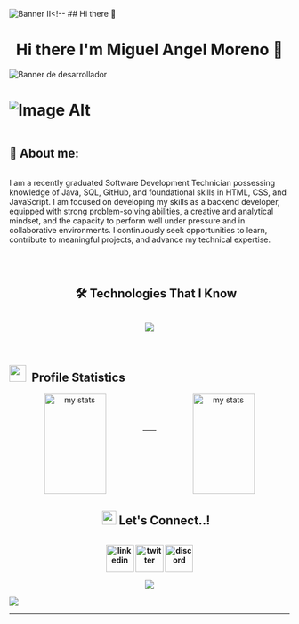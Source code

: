 ![Banner II](https://github.com/user-attachments/assets/3d8b3ed7-996b-436b-8b89-d9f2fdcc0fe5)<!-- ## Hi there 👋

<!--
**Arkanhell26/Arkanhell26** is a ✨ _special_ ✨ repository because its `README.md` (this file) appears on your GitHub profile.

Here are some ideas to get you started:

- 🔭 I’m currently working on ...
- 🌱 I’m currently learning ...
- 👯 I’m looking to collaborate on ...
- 🤔 I’m looking for help with ...
- 💬 Ask me about ...
- 📫 How to reach me: ...
- 😄 Pronouns: ...
- ⚡ Fun fact: ...
-->

<div align = "center">
  <h1 align = "center">Hi there I'm Miguel Angel Moreno 👋</h1>
</div>


![Banner de desarrollador](bannerII.svg)

# ![Image Alt](https://github.com/Arkanhell26/Arkanhell26/blob/0bbd41910e899ae853c9ee8ca04f28d825585fc3/Images/BannerII.svg)


 <h2 style="display: inline-block">💬 About me:</h2>

I am a recently graduated Software Development Technician possessing knowledge of Java, SQL, GitHub, and foundational skills in HTML, CSS, and JavaScript. I am focused on developing my skills as a backend developer, equipped with strong problem-solving abilities, a creative and analytical mindset, and the capacity to perform well under pressure and in collaborative environments. I continuously seek opportunities to learn, contribute to meaningful projects, and advance my technical expertise.

<br>

<div id="user-content-toc">
  <ul align="center">
    <summary><h2 style="display: inline-block">🛠 Technologies That I Know</h2></summary>
  </ul>
</div>

<!--tech stack icons-->

<p align="center">
  <a href="https://skillicons.dev">
    <img src="https://skillicons.dev/icons?i=git,github,discord,vscode,html,css,js,java,mysql" />
  </a>
</p>

<br>

<!-- Statistics -->

 <h2 style="display: inline-block"> <img src="https://media.giphy.com/media/iY8CRBdQXODJSCERIr/giphy.gif" width="30" height="30" style="margin-right: 10px;">Profile Statistics</h2>

<div align = "center">
  
  <img alt = "my stats" align = "left" width = "47%" height="180em" src= "https://github-readme-stats.vercel.app/api?username=Arkanhell26&theme=algolia&show_icons=true&count_private=true&bg_color=1e2b3c&border_color=B2E0FF&icon_color=95ccff&border_radius=20&include_all_commits=true&rank_icon=percentile"/>

  <img alt = "my stats" align = "right" width = "47%" height="180em" src= "https://github-readme-streak-stats.herokuapp.com/?user=Arkanhell26&theme=dark&hide_border=true(http://github-readme-streak-stats.herokuapp.com?user=Abdalrahman-Arkanhell26&theme=dracula&background=1E2B3C&border=B2E0FF&stroke=000439&ring=95CCFF&fire=95CCFF&currStreakNum=95CCFF&sideNums=95CCFF&currStreakLabel=95CCFF&sideLabels=95CCFF&dates=FFFFFF)](https://git.io/streak-stats)"/>
</div>

<br>
<br>
<br>

--------

<br>
<br>
<br>
<br>

<div id="user-content-toc">
  <ul align="center">
   <h2 style="display: inline-block"> <img src="https://media2.giphy.com/media/QssGEmpkyEOhBCb7e1/giphy.gif?cid=ecf05e47a0n3gi1bfqntqmob8g9aid1oyj2wr3ds3mg700bl&rid=giphy.gif" width ="25"> Let's Connect..!<b></h2>
  </ul>
</div>

<!--icons and links-->
<p align="center">
<a href="https://www.linkedin.com/in/#/" target="blank"><img align="center" src="https://user-images.githubusercontent.com/88904952/234979284-68c11d7f-1acc-4f0c-ac78-044e1037d7b0.png" alt="linkedin" height="50" width="50" /></a>
<a href="https://twitter.com/#" target="blank"><img align="center" src="https://user-images.githubusercontent.com/88904952/234980676-61bfb021-ecc8-48f7-88e6-34c1b06c4a58.png" alt="twitter" height="50" width="50" /></a> 
<a href="https://discordapp.com/users/#" target="blank"><img align="center" src="https://user-images.githubusercontent.com/88904952/234982627-019fd336-6248-453c-9b05-97c13fd1d207.png" alt="discord" height="50" width="50" /></a>
  
</p>

<!--profile visit count-->
<div align="center">
  
[![](https://visitcount.itsvg.in/api?id=Arkanhell26&icon=3&color=6)](https://visitcount.itsvg.in)

</div>


<!--horizontal divider(gradiant)-->
<img src="https://user-images.githubusercontent.com/73097560/115834477-dbab4500-a447-11eb-908a-139a6edaec5c.gif">

----------------------------------------------------------------------

